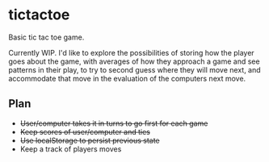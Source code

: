 # tictactoe
Basic tic tac toe game.

Currently WIP. I'd like to explore the possibilities of storing how the player goes about the game, with averages of how they approach a game and see patterns in their play, to try to second guess where they will move next, and accommodate that move in the evaluation of the computers next move.

## Plan
- <del>User/computer takes it in turns to go first for each game</del>
- <del>Keep scores of user/computer and ties</del>
- <del>Use localStorage to persist previous state</del>
- Keep a track of players moves